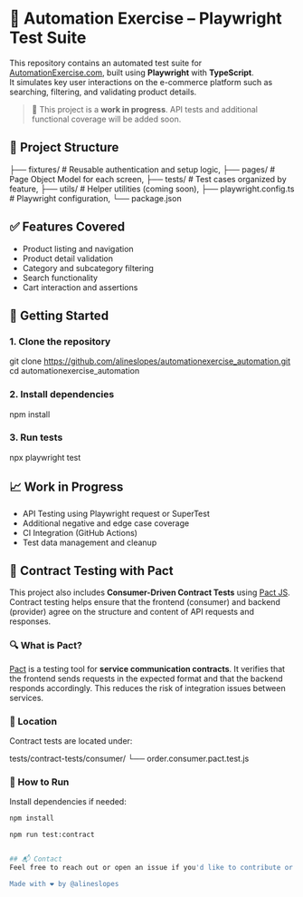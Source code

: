 # 🧪 Automation Exercise – Playwright Test Suite

This repository contains an automated test suite for [AutomationExercise.com](https://automationexercise.com), built using **Playwright** with **TypeScript**.  
It simulates key user interactions on the e-commerce platform such as searching, filtering, and validating product details.

> 🚧 This project is a **work in progress**. API tests and additional functional coverage will be added soon.

## 📂 Project Structure

├── fixtures/ # Reusable authentication and setup logic, 
├── pages/ # Page Object Model for each screen, 
├── tests/ # Test cases organized by feature, 
├── utils/ # Helper utilities (coming soon), 
├── playwright.config.ts # Playwright configuration, 
└── package.json

## ✅ Features Covered

- Product listing and navigation
- Product detail validation
- Category and subcategory filtering
- Search functionality
- Cart interaction and assertions

## 🚀 Getting Started

### 1. Clone the repository
git clone https://github.com/alineslopes/automationexercise_automation.git
cd automationexercise_automation

### 2. Install dependencies
npm install

### 3. Run tests
npx playwright test

## 📈 Work in Progress

 - API Testing using Playwright request or SuperTest
 - Additional negative and edge case coverage
 - CI Integration (GitHub Actions)
 - Test data management and cleanup

## 🤝 Contract Testing with Pact

This project also includes **Consumer-Driven Contract Tests** using [Pact JS](https://docs.pact.io/). Contract testing helps ensure that the frontend (consumer) and backend (provider) agree on the structure and content of API requests and responses.

### 🔍 What is Pact?

[Pact](https://docs.pact.io/) is a testing tool for **service communication contracts**. It verifies that the frontend sends requests in the expected format and that the backend responds accordingly. This reduces the risk of integration issues between services.

### 📁 Location

Contract tests are located under:

tests/contract-tests/consumer/
└── order.consumer.pact.test.js


### 🚀 How to Run

Install dependencies if needed:

```bash
npm install

npm run test:contract


## 📬 Contact
Feel free to reach out or open an issue if you'd like to contribute or ask questions!

Made with ❤️ by @alineslopes
